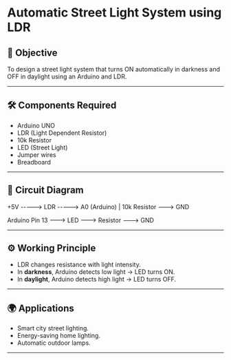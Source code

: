 # Automatic Street Light System using LDR

## 🎯 Objective  
To design a street light system that turns ON automatically in darkness and OFF in daylight using an Arduino and LDR.

---

## 🛠 Components Required  
- Arduino UNO  
- LDR (Light Dependent Resistor)  
- 10k Resistor  
- LED (Street Light)  
- Jumper wires  
- Breadboard  

---

## 🔌 Circuit Diagram  

+5V -----> LDR -----> A0 (Arduino)
|
10k Resistor ---> GND

Arduino Pin 13 ---> LED ---> Resistor ---> GND

---

## ⚙️ Working Principle  
- LDR changes resistance with light intensity.  
- In **darkness**, Arduino detects low light → LED turns ON.  
- In **daylight**, Arduino detects high light → LED turns OFF.  

---

## 🌍 Applications  
- Smart city street lighting.  
- Energy-saving home lighting.  
- Automatic outdoor lamps.  

---
